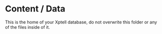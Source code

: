 # Content / Data

This is the home of your Xptell database, do not overwrite this folder or any of the files inside of it.